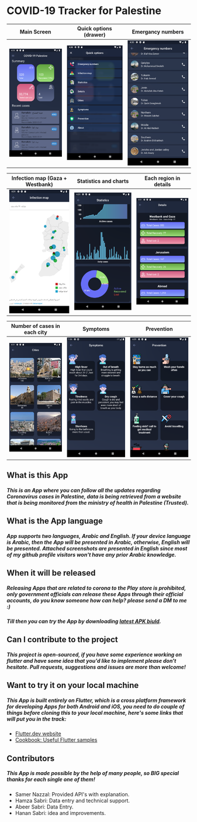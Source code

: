 # COVID-19 Tracker for Palestine


| Main Screen   | Quick options (drawer)    | Emergancy numbers |
| ---   | ---   | ---   |
|![](https://github.com/omzer/covid-19-tracker-APP/blob/master/lib/screenshots/1.png?raw=true)  | ![](https://github.com/omzer/covid-19-tracker-APP/blob/master/lib/screenshots/2.png?raw=true)  | ![](https://github.com/omzer/covid-19-tracker-APP/blob/master/lib/screenshots/3.png?raw=true)  |

| Infection map (Gaza + Westbank)  | Statistics and charts    | Each region in details |
| ---   | ---   | ---   |
|![](https://github.com/omzer/covid-19-tracker-APP/blob/master/lib/screenshots/4.png?raw=true)  | ![](https://github.com/omzer/covid-19-tracker-APP/blob/master/lib/screenshots/5.png?raw=true)  | ![](https://github.com/omzer/covid-19-tracker-APP/blob/master/lib/screenshots/6.png?raw=true)  |

| Number of cases in each city   | Symptoms    | Prevention |
| ---   | ---   | ---   |
|![](https://github.com/omzer/covid-19-tracker-APP/blob/master/lib/screenshots/7.png?raw=true)  | ![](https://github.com/omzer/covid-19-tracker-APP/blob/master/lib/screenshots/8.png?raw=true)  | ![](https://github.com/omzer/covid-19-tracker-APP/blob/master/lib/screenshots/9.png?raw=true)  |

## What is this App
##### This is an App where you can follow all the updates regarding Coronavirus cases in Palestine, data is being retrieved from a website that is being monitored from the ministry of health in Palestine (Trusted).


## What is the App language
##### App supports two languages, Arabic and English. If your device language is Arabic, then the App will be presented in Arabic, otherwise, English will be presented. Attached screenshots are presented in English since most of my github profile visitors won't have any prior Arabic knowledge.

## When it will be released
##### Releasing Apps that are related to corona to the Play store is prohibited, only government officials can release these Apps through their official accounts, do you know someone how can help? please send a DM to me :)
##### Till then you can try the App by downloading [latest APK biuld](https://github.com/omzer/covid-19-tracker-APP/blob/feature/correctInfo/lib/download/app-release.apk?raw=true).

## Can I contribute to the project
##### This project is open-sourced, if you have some experience working on flutter and have some idea that you'd like to implement please don't hesitate. Pull requests, suggestions and issues are more than welcome!

## Want to try it on your local machine
##### This App is built entirely on Flutter, which is a cross platform framework for developing Apps for both Android and iOS, you need to do couple of things before cloning this to your local machine, here's some links that will put you in the track:
- [Flutter.dev website](https://flutter.dev/)
- [Cookbook: Useful Flutter samples](https://flutter.dev/docs/cookbook)

## Contributors
##### This App is made possible by the help of many people, so BIG special thanks for each single one of them!
- Samer Nazzal: Provided API's with explanation.
- Hamza Sabri: Data entry and technical support.
- Abeer Sabri: Data Entry.
- Hanan Sabri: idea and improvements.